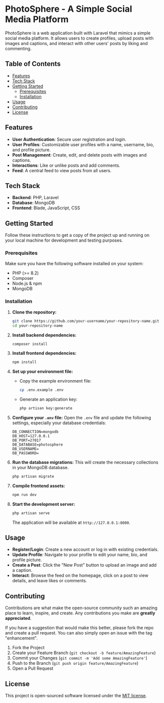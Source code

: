 # PhotoSphere - A Simple Social Media Platform

PhotoSphere is a web application built with Laravel that mimics a simple social media platform. It allows users to create profiles, upload posts with images and captions, and interact with other users' posts by liking and commenting.

## Table of Contents

- [Features](#features)
- [Tech Stack](#tech-stack)
- [Getting Started](#getting-started)
  - [Prerequisites](#prerequisites)
  - [Installation](#installation)
- [Usage](#usage)
- [Contributing](#contributing)
- [License](#license)

## Features

-   **User Authentication**: Secure user registration and login.
-   **User Profiles**: Customizable user profiles with a name, username, bio, and profile picture.
-   **Post Management**: Create, edit, and delete posts with images and captions.
-   **Interactions**: Like or unlike posts and add comments.
-   **Feed**: A central feed to view posts from all users.

## Tech Stack

-   **Backend**: PHP, Laravel
-   **Database**: MongoDB
-   **Frontend**: Blade, JavaScript, CSS

## Getting Started

Follow these instructions to get a copy of the project up and running on your local machine for development and testing purposes.

### Prerequisites

Make sure you have the following software installed on your system:

-   PHP (>= 8.2)
-   Composer
-   Node.js & npm
-   MongoDB

### Installation

1.  **Clone the repository:**
    ```bash
    git clone https://github.com/your-username/your-repository-name.git
    cd your-repository-name
    ```

2.  **Install backend dependencies:**
    ```bash
    composer install
    ```

3.  **Install frontend dependencies:**
    ```bash
    npm install
    ```

4.  **Set up your environment file:**
    -   Copy the example environment file:
        ```bash
        cp .env.example .env
        ```
    -   Generate an application key:
        ```bash
        php artisan key:generate
        ```

5.  **Configure your `.env` file:**
    Open the `.env` file and update the following settings, especially your database credentials:
    ```
    DB_CONNECTION=mongodb
    DB_HOST=127.0.0.1
    DB_PORT=27017
    DB_DATABASE=photosphere
    DB_USERNAME=
    DB_PASSWORD=
    ```

6.  **Run the database migrations:**
    This will create the necessary collections in your MongoDB database.
    ```bash
    php artisan migrate
    ```

7.  **Compile frontend assets:**
    ```bash
    npm run dev
    ```

8.  **Start the development server:**
    ```bash
    php artisan serve
    ```
    The application will be available at `http://127.0.0.1:8000`.

## Usage

-   **Register/Login**: Create a new account or log in with existing credentials.
-   **Update Profile**: Navigate to your profile to edit your name, bio, and profile picture.
-   **Create a Post**: Click the "New Post" button to upload an image and add a caption.
-   **Interact**: Browse the feed on the homepage, click on a post to view details, and leave likes or comments.

## Contributing

Contributions are what make the open-source community such an amazing place to learn, inspire, and create. Any contributions you make are **greatly appreciated**.

If you have a suggestion that would make this better, please fork the repo and create a pull request. You can also simply open an issue with the tag "enhancement".

1.  Fork the Project
2.  Create your Feature Branch (`git checkout -b feature/AmazingFeature`)
3.  Commit your Changes (`git commit -m 'Add some AmazingFeature'`)
4.  Push to the Branch (`git push origin feature/AmazingFeature`)
5.  Open a Pull Request

## License

This project is open-sourced software licensed under the [MIT license](https://opensource.org/licenses/MIT).
